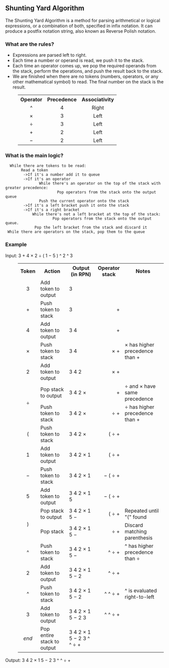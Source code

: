 ## Shunting Yard Algorithm
The Shunting Yard Algorithm is a method for parsing arithmetical or logical expressions, or a combination of both, specified in infix notation. It can produce a postfix notation string, also known as Reverse Polish notation.

### What are the rules?

* Expressions are parsed left to right.
* Each time a number or operand is read, we push it to the stack.
* Each time an operator comes up, we pop the required operands from the stack, perform the operations, and push the result back to the stack.
* We are finished when there are no tokens (numbers, operators, or any other mathematical symbol) to read. The final number on the stack is the result.

<dl>
                                        <dd>
                                            <table class="wikitable">
                                                <tbody>
                                                    <tr>
                                                        <th>Operator</th>
                                                        <th>Precedence</th>
                                                        <th>Associativity
</th>
                                                    </tr>
                                                    <tr align="center">
                                                        <td>^</td>
                                                        <td>4</td>
                                                        <td>Right
</td>
                                                    </tr>
                                                    <tr align="center">
                                                        <td>×</td>
                                                        <td>3</td>
                                                        <td>Left
</td>
                                                    </tr>
                                                    <tr align="center">
                                                        <td>÷</td>
                                                        <td>3</td>
                                                        <td>Left
</td>
                                                    </tr>
                                                    <tr align="center">
                                                        <td>+</td>
                                                        <td>2</td>
                                                        <td>Left
</td>
                                                    </tr>
                                                    <tr align="center">
                                                        <td>−</td>
                                                        <td>2</td>
                                                        <td>Left
</td>
                                                    </tr>
                                                </tbody>
                                            </table>
                                        </dd>
                                    </dl>
                                    <p>

### What is the main logic?
```
  While there are tokens to be read:
       Read a token
        ->If it's a number add it to queue
        ->If it's an operator
               While there's an operator on the top of the stack with greater precedence:
                       Pop operators from the stack onto the output queue
               Push the current operator onto the stack
        ->If it's a left bracket push it onto the stack
        ->If it's a right bracket 
            While there's not a left bracket at the top of the stack:
                     Pop operators from the stack onto the output queue.
             Pop the left bracket from the stack and discard it
 While there are operators on the stack, pop them to the queue
```

### Example
<p>
                                        Input: <span class="nowrap">3 + 4 × 2 ÷ ( 1 − 5 ) ^ 2 ^ 3</span>
                                    </p>
                                    
<dl>
                                        <dd>
                                            <table class="wikitable">
                                                <tbody>
                                                    <tr>
                                                        <th>Token</th>
                                                        <th>Action</th>
                                                        <th>
                                                            Output<br/>
                                                            (in RPN)
                                                        </th>
                                                        <th>
                                                            Operator<br/>stack
                                                        </th>
                                                        <th>Notes
</th>
                                                    </tr>
                                                    <tr>
                                                        <td align="center">3</td>
                                                        <td>Add token to output</td>
                                                        <td>3</td>
                                                        <td></td>
                                                        <td></td>
                                                    </tr>
                                                    <tr>
                                                        <td align="center">+</td>
                                                        <td>Push token to stack</td>
                                                        <td>3</td>
                                                        <td align="right">+</td>
                                                        <td></td>
                                                    </tr>
                                                    <tr>
                                                        <td align="center">4</td>
                                                        <td>Add token to output</td>
                                                        <td>3 4</td>
                                                        <td align="right">+</td>
                                                        <td></td>
                                                    </tr>
                                                    <tr>
                                                        <td align="center">×</td>
                                                        <td>Push token to stack</td>
                                                        <td>3 4</td>
                                                        <td align="right">× +</td>
                                                        <td>× has higher precedence than +
</td>
                                                    </tr>
                                                    <tr>
                                                        <td align="center">2</td>
                                                        <td>Add token to output</td>
                                                        <td>3 4 2</td>
                                                        <td align="right">× +</td>
                                                        <td></td>
                                                    </tr>
                                                    <tr>
                                                        <td align="center" rowspan="2">÷</td>
                                                        <td>Pop stack to output</td>
                                                        <td>3 4 2 ×</td>
                                                        <td align="right">+</td>
                                                        <td>÷ and × have same precedence
</td>
                                                    </tr>
                                                    <tr>
                                                        <td>Push token to stack</td>
                                                        <td>3 4 2 ×</td>
                                                        <td align="right">÷ +</td>
                                                        <td>÷ has higher precedence than +
</td>
                                                    </tr>
                                                    <tr>
                                                        <td align="center">(</td>
                                                        <td>Push token to stack</td>
                                                        <td>3 4 2 ×</td>
                                                        <td align="right">( ÷ +</td>
                                                        <td></td>
                                                    </tr>
                                                    <tr>
                                                        <td align="center">1</td>
                                                        <td>Add token to output</td>
                                                        <td>3 4 2 × 1</td>
                                                        <td align="right">( ÷ +</td>
                                                        <td></td>
                                                    </tr>
                                                    <tr>
                                                        <td align="center">−</td>
                                                        <td>Push token to stack</td>
                                                        <td>3 4 2 × 1</td>
                                                        <td align="right">− ( ÷ +</td>
                                                        <td></td>
                                                    </tr>
                                                    <tr>
                                                        <td align="center">5</td>
                                                        <td>Add token to output</td>
                                                        <td>3 4 2 × 1 5</td>
                                                        <td align="right">− ( ÷ +</td>
                                                        <td></td>
                                                    </tr>
                                                    <tr>
                                                        <td align="center" rowspan="2">)</td>
                                                        <td>Pop stack to output</td>
                                                        <td>3 4 2 × 1 5 −</td>
                                                        <td align="right">( ÷ +</td>
                                                        <td>Repeated until "(" found
</td>
                                                    </tr>
                                                    <tr>
                                                        <td>Pop stack</td>
                                                        <td>3 4 2 × 1 5 −</td>
                                                        <td align="right">÷ +</td>
                                                        <td>Discard matching parenthesis
</td>
                                                    </tr>
                                                    <tr>
                                                        <td align="center">^</td>
                                                        <td>Push token to stack</td>
                                                        <td>3 4 2 × 1 5 −</td>
                                                        <td align="right">^ ÷ +</td>
                                                        <td>^ has higher precedence than ÷
</td>
                                                    </tr>
                                                    <tr>
                                                        <td align="center">2</td>
                                                        <td>Add token to output</td>
                                                        <td>3 4 2 × 1 5 − 2</td>
                                                        <td align="right">^ ÷ +</td>
                                                        <td></td>
                                                    </tr>
                                                    <tr>
                                                        <td align="center">^</td>
                                                        <td>Push token to stack</td>
                                                        <td>3 4 2 × 1 5 − 2</td>
                                                        <td align="right">^ ^ ÷ +</td>
                                                        <td>^ is evaluated right-to-left
</td>
                                                    </tr>
                                                    <tr>
                                                        <td align="center">3</td>
                                                        <td>Add token to output</td>
                                                        <td>3 4 2 × 1 5 − 2 3</td>
                                                        <td align="right">^ ^ ÷ +</td>
                                                        <td></td>
                                                    </tr>
                                                    <tr>
                                                        <td align="center">
                                                            <i>end</i>
                                                        </td>
                                                        <td>Pop entire stack to output</td>
                                                        <td>3 4 2 × 1 5 − 2 3 ^ ^ ÷ +</td>
                                                        <td></td>
                                                        <td></td>
                                                    </tr>
                                                </tbody>
                                            </table>
                                        </dd>
                                    </dl>
<p>
                                        Output: <span class="nowrap">3 4 2 × 1 5 − 2 3 ^ ^ ÷ +</span>
                                    </p>
